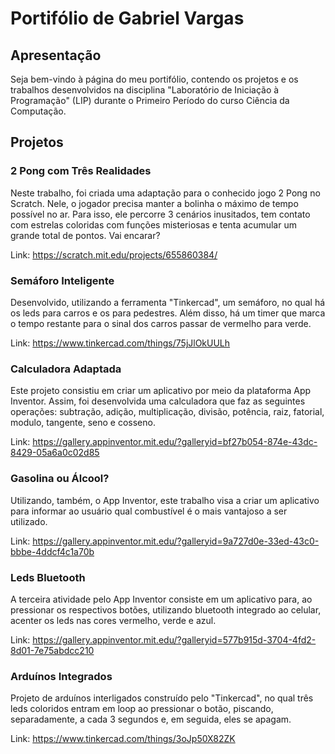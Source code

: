 # Portifólio de Gabriel Vargas

## Apresentação

Seja bem-vindo à página do meu portifólio, contendo os projetos e os trabalhos desenvolvidos na disciplina "Laboratório de Iniciação à Programação" (LIP) durante o Primeiro Período do curso Ciência da Computação.

## Projetos

### 2 Pong com Três Realidades

Neste trabalho, foi criada uma adaptação para o conhecido jogo 2 Pong no Scratch. Nele, o jogador precisa manter a bolinha o máximo de tempo possível no ar. Para isso, ele percorre 3 cenários inusitados, tem contato com estrelas coloridas com funções misteriosas e tenta acumular um grande total de pontos. Vai encarar?

Link: https://scratch.mit.edu/projects/655860384/

### Semáforo Inteligente

Desenvolvido, utilizando a ferramenta "Tinkercad", um semáforo, no qual há os leds para carros e os para pedestres. Além disso, há um timer que marca o tempo restante para o sinal dos carros passar de vermelho para verde.

Link: https://www.tinkercad.com/things/75jJlOkUULh

### Calculadora Adaptada

Este projeto consistiu em criar um aplicativo por meio da plataforma App Inventor. Assim, foi desenvolvida uma calculadora que faz as seguintes operações: subtração, adição, multiplicação, divisão, potência, raiz, fatorial, modulo, tangente, seno e cosseno.

Link: https://gallery.appinventor.mit.edu/?galleryid=bf27b054-874e-43dc-8429-05a6a0c02d85

### Gasolina ou Álcool?

Utilizando, também, o App Inventor, este trabalho visa a criar um aplicativo para informar ao usuário qual combustível é o mais vantajoso a ser utilizado.

Link: https://gallery.appinventor.mit.edu/?galleryid=9a727d0e-33ed-43c0-bbbe-4ddcf4c1a70b

### Leds Bluetooth

A terceira atividade pelo App Inventor consiste em um aplicativo para, ao pressionar os respectivos botões, utilizando bluetooth integrado ao celular, acenter os leds nas cores vermelho, verde e azul.

Link: https://gallery.appinventor.mit.edu/?galleryid=577b915d-3704-4fd2-8d01-7e75abdcc210

### Arduínos Integrados

Projeto de arduínos interligados construído pelo "Tinkercad", no qual três leds coloridos entram em loop ao pressionar o botão, piscando, separadamente, a cada 3 segundos e, em seguida, eles se apagam.

Link: https://www.tinkercad.com/things/3oJp50X82ZK
